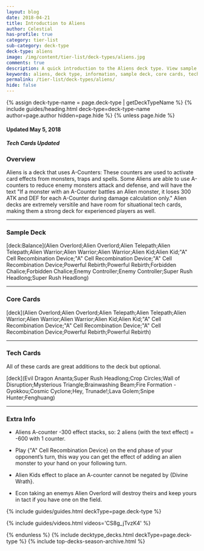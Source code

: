 ```yaml
---
layout: blog
date: 2018-04-21
title: Introduction to Aliens
author: Celestial
has-profile: true
category: tier-list
sub-category: deck-type
deck-type: aliens
image: /img/content/tier-list/deck-types/aliens.jpg
comments: true
description: A quick introduction to the Aliens deck type. View sample deck, core cards, tech cards, quick tips, guides, videos and other information.
keywords: aliens, deck type, information, sample deck, core cards, tech cards, quick tips, guides, videos
permalink: /tier-list/deck-types/aliens/
hide: false
---
```


{% assign deck-type-name = page.deck-type | getDeckTypeName %}
{% include guides/heading.html deck-type=deck-type-name author=page.author hidden=page.hide %}
{% unless page.hide %}

#### Updated May 5, 2018 
##### Tech Cards Updated

### Overview
Aliens is a deck that uses A-Counters: These counters are used to activate card effects from monsters, traps and spells. Some Aliens are able to use A-counters to reduce enemy monsters attack and defense, and will have the text "If a monster with an A-Counter battles an Alien monster, it loses 300 ATK and DEF for each A-Counter during damage calculation only." Alien decks are extremely versitile and have room for situational tech cards, making them a strong deck for experienced players as well.

---

### Sample Deck

[deck:Balance](Alien Overlord;Alien Overlord;Alien Telepath;Alien Telepath;Alien Warrior;Alien Warrior;Alien Warrior;Alien Kid;Alien Kid;"A" Cell Recombination Device;"A" Cell Recombination Device;"A" Cell Recombination Device;Powerful Rebirth;Powerful Rebirth;Forbidden Chalice;Forbidden Chalice;Enemy Controller;Enemy Controller;Super Rush Headlong;Super Rush Headlong)

---  

### Core Cards

[deck](Alien Overlord;Alien Overlord;Alien Telepath;Alien Telepath;Alien Warrior;Alien Warrior;Alien Warrior;Alien Kid;Alien Kid;"A" Cell Recombination Device;"A" Cell Recombination Device;"A" Cell Recombination Device;Powerful Rebirth;Powerful Rebirth)
     
---

### Tech Cards
All of these cards are great additions to the deck but optional.  

[deck](Evil Dragon Ananta;Super Rush Headlong;Crop Circles;Wall of Disruption;Mysterious Triangle;Brainwashing Beam;Fire Formation - Gyokkou;Cosmic Cyclone;Hey, Trunade!;Lava Golem;Snipe Hunter;Fenghuang)

---

### Extra Info

* Aliens A-counter -300 effect stacks, so: 2 aliens (with the text effect) = -600 with 1 counter.

* Play {\"A\" Cell Recombination Device} on the end phase of your opponent’s turn, this way you can get the effect of adding an alien monster to your hand on your following turn.

* Alien Kids effect to place an A-counter cannot be negated by {Divine Wrath}.  

* Econ taking an enemys Alien Overlord will destroy theirs and keep yours in tact if you have one on the field.  
 

{% include guides/guides.html deckType=page.deck-type %}

{% include guides/videos.html videos='CS8g_jTvzK4' %}

{% endunless %}
{% include decktype_decks.html deckType=page.deck-type %}
{% include top-decks-season-archive.html %}